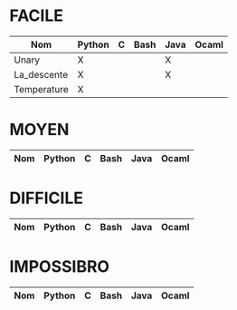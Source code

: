 # FACILE
Nom|Python|C|Bash|Java|Ocaml
---|---|---|---|---|---
Unary|X| | |X| 
La_descente|X| | |X| 
Temperature|X| | | | 

# MOYEN
Nom|Python|C|Bash|Java|Ocaml
---|---|---|---|---|---

# DIFFICILE
Nom|Python|C|Bash|Java|Ocaml
---|---|---|---|---|---

# IMPOSSIBRO
Nom|Python|C|Bash|Java|Ocaml
---|---|---|---|---|---
